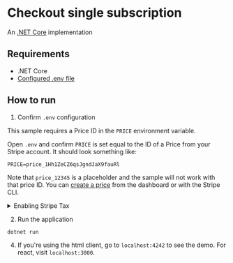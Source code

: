 # Checkout single subscription

An [.NET Core](https://dotnet.microsoft.com/download/dotnet-core) implementation

## Requirements

* .NET Core
* [Configured .env file](../../README.md)

## How to run

1. Confirm `.env` configuration

This sample requires a Price ID in the `PRICE` environment variable.

Open `.env` and confirm `PRICE` is set equal to the ID of a Price from your
Stripe account. It should look something like:

```
PRICE=price_1Hh1ZeCZ6qsJgndJaX9fauRl
```

Note that `price_12345` is a placeholder and the sample will not work with that
price ID. You can [create a price](https://stripe.com/docs/api/prices/create)
from the dashboard or with the Stripe CLI.

<details>
<summary>Enabling Stripe Tax</summary>

   In the [`Program.cs`](./Program.cs) file you will find the following code commented out
   ```csharp
   // AutomaticTax = new SessionAutomaticTaxOptions { Enabled = true },
   ```

   Uncomment this line of code and the sales tax will be automatically calculated during the checkout.

   Make sure you previously went through the set up of Stripe Tax: [Set up Stripe Tax](https://stripe.com/docs/tax/set-up) and you have your products and prices updated with tax behavior and optionally tax codes: [Docs - Update your Products and Prices](https://stripe.com/docs/tax/checkout#product-and-price-setup)
</details>

2. Run the application

```
dotnet run
```

4. If you're using the html client, go to `localhost:4242` to see the demo. For
   react, visit `localhost:3000`.

